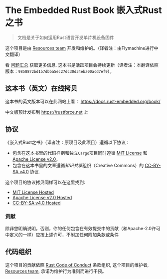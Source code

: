 # The Embedded Rust Book 嵌入式Rust之书

> 文档是关于如何运用Rust语言开发单片机设备固件

这个项目是由 [Resources team][team] 开发和维护的。（译者注：由Flymachine进行中文翻译）

看 [问题汇总] 获取更多信息. 这本书是活跃项目会持续更新（译者注：本翻译依照版本：`9858872bd1b7dbba5ec27dc30d34eba00acd7ef9`）。

[问题汇总]: https://github.com/rust-embedded/book/issues

## 这本书（英文）在线拷贝

这本书的英文版本可以在此网站上看： https://docs.rust-embedded.org/book/

中文版预计发布到 https://rustforce.net 上

## 协议

《嵌入式Rust之书》（译者注：原项目及此项目）遵循以下协议：

* 包含在这本书里的代码样例和独立`Cargo`项目同时遵循 [MIT License] 和 [Apache License v2.0]。
* 包含在这本书里的文章遵循*知识共享*组织（Creative Commons）的 [CC-BY-SA v4.0] 协议.

这个项目的协议拷贝同样可以在这里找到:

* [MIT License Hosted]
* [Apache License v2.0 Hosted]
* [CC-BY-SA v4.0 Hosted]

[MIT License]: ./LICENSE-MIT
[Apache License v2.0]: ./LICENSE-APACHE
[CC-BY-SA v4.0]: ./LICENSE-CC-BY-SA
[MIT License Hosted]: https://opensource.org/licenses/MIT
[Apache License v2.0 Hosted]: http://www.apache.org/licenses/LICENSE-2.0
[CC-BY-SA v4.0 Hosted]: https://creativecommons.org/licenses/by-sa/4.0/legalcode

### 贡献

除非您明确说明，否则，你的任何包含在有效提交中的贡献（和Apache-2.0许可中定义的一样）应按上述许可，不附加任何附加条款或条件

## 代码组织

这个项目的贡献依照 [Rust Code of
Conduct][CoC] 条款组织, 这个项目的维护者, [Resources team][team], 承诺为维护行为准则而进行干预。

[CoC]: CODE_OF_CONDUCT.md
[team]: https://github.com/rust-embedded/wg#the-resources-team
